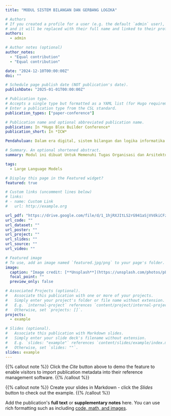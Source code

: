```yaml
---
title: "MODUL SISTEM BILANGAN DAN GERBANG LOGIKA"

# Authors
# If you created a profile for a user (e.g. the default `admin` user), write the username (folder name) here
# and it will be replaced with their full name and linked to their profile.
authors:
  - admin

# Author notes (optional)
author_notes:
  - "Equal contribution"
  - "Equal contribution"

date: "2024-12-10T00:00:00Z"
doi: ""

# Schedule page publish date (NOT publication's date).
publishDate: "2025-01-01T00:00:00Z"

# Publication type.
# Accepts a single type but formatted as a YAML list (for Hugo requirements).
# Enter a publication type from the CSL standard.
publication_types: ["paper-conference"]

# Publication name and optional abbreviated publication name.
publication: In *Hugo Blox Builder Conference*
publication_short: In *ICW*

Pendahuluan: Dalam era digital, sistem bilangan dan logika informatika menjadi landasan utama dalam pengembangan teknologi komputer dan sistem informasi. Komputer memproses data dalam bentuk angka dan logika untuk menyelesaikan berbagai tugas. Oleh karena itu, memahami konsep sistem bilangan dan logika informatika sangat penting bagi siapa saja yang ingin mendalami dunia teknologi informasi. Sistem bilangan adalah cara untuk merepresentasikan angka dalam berbagai basis, seperti desimal, biner, oktal dan heksadesimal, yang digunakan dalam berbagai aplikasi teknologi. Logika informatika, di sisi lain mengacu pada proses pengambilan keputusan logis yang digunakan dalam desain rangkaian digital algoritma, dan pemrograman komputer. Modul ini dirancang untuk memberikan pemahaman komprehensif tentang sistem bilangan dan logika informatika, mulai dari konsep dasar hingga penerapan praktisnya. Setiap bab disusun secara sistematis agar mudah dipahami oleh pembaca, termasuk ilustrasi, contoh soal, dan pembahasan untuk mendukung pembelajaran

# Summary. An optional shortened abstract.
summary: Modul ini dibuat Untuk Memenuhi Tugas Organisasi dan Arsitektur Komputer

tags:
  - Large Language Models

# Display this page in the Featured widget?
featured: true

# Custom links (uncomment lines below)
# links:
# - name: Custom Link
#   url: http://example.org

url_pdf: "https://drive.google.com/file/d/1_1hjRXJItLS2rG941aSjVVdkiCFzVXvU/view?usp=sharing"
url_code: ""
url_dataset: ""
url_poster: ""
url_project: ""
url_slides: ""
url_source: ""
url_video: ""

# Featured image
# To use, add an image named `featured.jpg/png` to your page's folder.
image:
  caption: "Image credit: [**Unsplash**](https://unsplash.com/photos/pLCdAaMFLTE)"
  focal_point: ""
  preview_only: false

# Associated Projects (optional).
#   Associate this publication with one or more of your projects.
#   Simply enter your project's folder or file name without extension.
#   E.g. `internal-project` references `content/project/internal-project/index.md`.
#   Otherwise, set `projects: []`.
projects:
  - example

# Slides (optional).
#   Associate this publication with Markdown slides.
#   Simply enter your slide deck's filename without extension.
#   E.g. `slides: "example"` references `content/slides/example/index.md`.
#   Otherwise, set `slides: ""`.
slides: example
---
```


{{% callout note %}}
Click the _Cite_ button above to demo the feature to enable visitors to import publication metadata into their reference management software.
{{% /callout %}}

{{% callout note %}}
Create your slides in Markdown - click the _Slides_ button to check out the example.
{{% /callout %}}

Add the publication's **full text** or **supplementary notes** here. You can use rich formatting such as including [code, math, and images](https://docs.hugoblox.com/content/writing-markdown-latex/).
